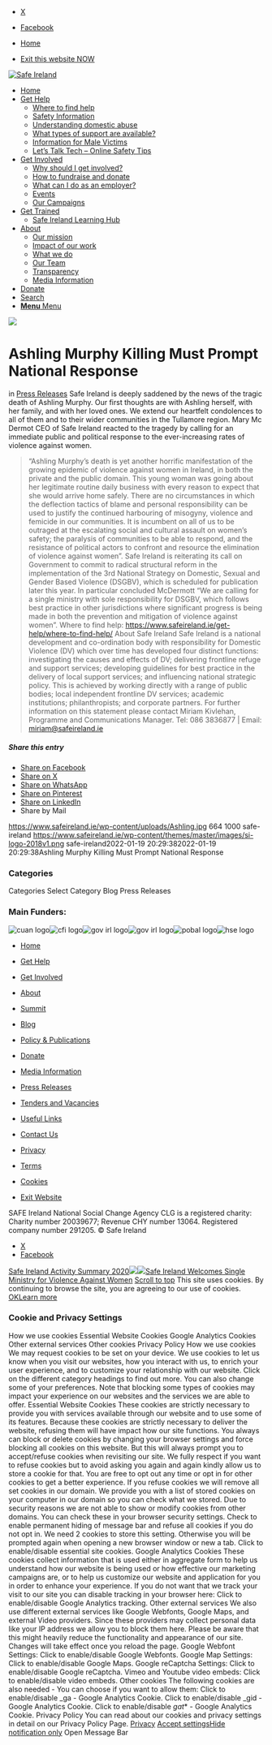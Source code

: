  * [X](https://twitter.com/SAFEIreland "X")
  * [Facebook](https://www.facebook.com/safe.ireland "Facebook")


  * [Home](https://www.safeireland.ie/)
  * [Exit this website NOW](https://www.google.ie/)


[![Safe Ireland](https://www.safeireland.ie/wp-content/themes/master/images/si-logo-2018v1.png)](https://www.safeireland.ie/)
  * [Home](https://www.safeireland.ie/)
  * [Get Help](https://www.safeireland.ie/get-help/)
    * [Where to find help](https://www.safeireland.ie/get-help/where-to-find-help/)
    * [Safety Information](https://www.safeireland.ie/get-help/safety-information/)
    * [Understanding domestic abuse](https://www.safeireland.ie/get-help/understanding-domestic-abuse/)
    * [What types of support are available?](https://www.safeireland.ie/get-help/what-types-of-support-are-available/)
    * [Information for Male Victims](https://www.safeireland.ie/get-help/information-for-male-victims/)
    * [Let’s Talk Tech – Online Safety Tips](https://www.safeireland.ie/lets-talk-tech-online-safety-tips/)
  * [Get Involved](https://www.safeireland.ie/get-involved/)
    * [Why should I get involved?](https://www.safeireland.ie/get-involved/why-should-i-get-involved/)
    * [How to fundraise and donate](https://www.safeireland.ie/get-involved/how-to-fundraise-and-donate/)
    * [What can I do as an employer?](https://www.safeireland.ie/get-involved/what-can-i-do-as-an-employer/)
    * [Events](https://www.safeireland.ie/get-involved/events/)
    * [Our Campaigns](https://www.safeireland.ie/get-involved/our-campaigns/)
  * [Get Trained](https://www.safeireland.ie/ashling-murphy-killing-must-prompt-national-response/)
    * [Safe Ireland Learning Hub](https://www.safeireland.ie/safe-ireland-learning-hub/)
  * [About](https://www.safeireland.ie/about/)
    * [Our mission](https://www.safeireland.ie/about/our-mission/)
    * [Impact of our work](https://www.safeireland.ie/about/impact-of-our-work/)
    * [What we do](https://www.safeireland.ie/about/what-we-do/)
    * [Our Team](https://www.safeireland.ie/about/our-team/)
    * [Transparency](https://www.safeireland.ie/about/transparency/)
    * [Media Information](https://www.safeireland.ie/about/media-information/)
  * [Donate](https://www.safeireland.ie/get-involved/how-to-fundraise-and-donate/)
  * [Search](https://www.safeireland.ie/ashling-murphy-killing-must-prompt-national-response/?s=)
  * [ **Menu** Menu ](https://www.safeireland.ie/ashling-murphy-killing-must-prompt-national-response/)


[![](https://www.safeireland.ie/wp-content/uploads/Ashling-845x500.jpg)](https://www.safeireland.ie/wp-content/uploads/Ashling.jpg "Ashling")
# Ashling Murphy Killing Must Prompt National Response
in [Press Releases](https://www.safeireland.ie/category/press-releases/)
Safe Ireland is deeply saddened by the news of the tragic death of Ashling Murphy. Our first thoughts are with Ashling herself, with her family, and with her loved ones. We extend our heartfelt condolences to all of them and to their wider communities in the Tullamore region.
Mary Mc Dermot CEO of Safe Ireland reacted to the tragedy by calling for an immediate public and political response to the ever-increasing rates of violence against women.
> “Ashling Murphy’s death is yet another horrific manifestation of the growing epidemic of violence against women in Ireland, in both the private and the public domain. This young woman was going about her legitimate routine daily business with every reason to expect that she would arrive home safely. There are no circumstances in which the deflection tactics of blame and personal responsibility can be used to justify the continued harbouring of misogyny, violence and femicide in our communities. It is incumbent on all of us to be outraged at the escalating social and cultural assault on women’s safety; the paralysis of communities to be able to respond, and the resistance of political actors to confront and resource the elimination of violence against women”.
Safe Ireland is reiterating its call on Government to commit to radical structural reform in the implementation of the 3rd National Strategy on Domestic, Sexual and Gender Based Violence (DSGBV), which is scheduled for publication later this year.
In particular concluded McDermott
> “We are calling for a single ministry with sole responsibility for DSGBV, which follows best practice in other jurisdictions where significant progress is being made in both the prevention and mitigation of violence against women”.
Where to find help: https://www.safeireland.ie/get-help/where-to-find-help/
About Safe Ireland
Safe Ireland is a national development and co-ordination body with responsibility for Domestic Violence (DV) which over time has developed four distinct functions: investigating the causes and effects of DV; delivering frontline refuge and support services; developing guidelines for best practice in the delivery of local support services; and influencing national strategic policy. This is achieved by working directly with a range of public bodies; local independent frontline DV services; academic institutions; philanthropists; and corporate partners.
For further information on this statement please contact Miriam Kivlehan, Programme and Communications Manager.
Tel: 086 3836877 | Email: miriam@safeireland.ie
##### Share this entry
  * [Share on Facebook](https://www.facebook.com/sharer.php?u=https://www.safeireland.ie/ashling-murphy-killing-must-prompt-national-response/&t=Ashling%20Murphy%20Killing%20Must%20Prompt%20National%20Response)
  * [Share on X](https://twitter.com/share?text=Ashling%20Murphy%20Killing%20Must%20Prompt%20National%20Response&url=https://www.safeireland.ie/?p=8831)
  * [Share on WhatsApp](https://api.whatsapp.com/send?text=https://www.safeireland.ie/ashling-murphy-killing-must-prompt-national-response/)
  * [Share on Pinterest](https://pinterest.com/pin/create/button/?url=https%3A%2F%2Fwww.safeireland.ie%2Fashling-murphy-killing-must-prompt-national-response%2F&description=Ashling%20Murphy%20Killing%20Must%20Prompt%20National%20Response&media=https%3A%2F%2Fwww.safeireland.ie%2Fwp-content%2Fuploads%2FAshling-705x468.jpg)
  * [Share on LinkedIn](https://linkedin.com/shareArticle?mini=true&title=Ashling%20Murphy%20Killing%20Must%20Prompt%20National%20Response&url=https://www.safeireland.ie/ashling-murphy-killing-must-prompt-national-response/)
  * Share by Mail


https://www.safeireland.ie/wp-content/uploads/Ashling.jpg 664 1000 safe-ireland https://www.safeireland.ie/wp-content/themes/master/images/si-logo-2018v1.png safe-ireland2022-01-19 20:29:382022-01-19 20:29:38Ashling Murphy Killing Must Prompt National Response
### Categories
Categories Select Category Blog Press Releases
### Main Funders:
![cuan logo](https://www.safeireland.ie/wp-content/uploads/logo-cuan.png)![cfi logo](https://www.safeireland.ie/wp-content/uploads/logo-cfi.png)![gov irl logo](https://www.safeireland.ie/wp-content/uploads/logo-goi2.png)![gov irl logo](https://www.safeireland.ie/wp-content/uploads/logo-doj.png)![pobal logo](https://www.safeireland.ie/wp-content/uploads/logo-pobal.png)![hse logo](https://www.safeireland.ie/wp-content/uploads/logo-hse.png)
  * [Home](https://www.safeireland.ie/)
  * [Get Help](https://www.safeireland.ie/get-help/)
  * [Get Involved](https://www.safeireland.ie/get-involved/)
  * [About](https://www.safeireland.ie/about/)
  * [Summit](https://www.safeireland.ie/?page_id=3620)
  * [Blog](https://www.safeireland.ie/blog/)


  * [Policy & Publications](https://www.safeireland.ie/policy-publications/)
  * [Donate](https://www.safeireland.ie/get-involved/how-to-fundraise-and-donate/)
  * [Media Information](https://www.safeireland.ie/about/media-information/)
  * [Press Releases](https://www.safeireland.ie/about/media-information/press-releases/)
  * [Tenders and Vacancies](https://www.safeireland.ie/tenders-and-vacancies/)
  * [Useful Links](https://www.safeireland.ie/links/)


  * [Contact Us](https://www.safeireland.ie/contact-us/)
  * [Privacy](https://www.safeireland.ie/privacy/)
  * [Terms](https://www.safeireland.ie/terms/)
  * [Cookies](https://www.safeireland.ie/cookies/)
  * [Exit Website](https://www.google.ie)


SAFE Ireland National Social Change Agency CLG is a registered charity: Charity number 20039677; Revenue CHY number 13064. Registered company number 291205.
© Safe Ireland 
  * [X](https://twitter.com/SAFEIreland "X")
  * [Facebook](https://www.facebook.com/safe.ireland "Facebook")


[Safe Ireland Activity Summary 2020![](https://www.safeireland.ie/wp-content/uploads/activity-summary-2020-screenshot-2-80x80.jpg)](https://www.safeireland.ie/safe-ireland-activity-summary-2020/)[![](https://www.safeireland.ie/wp-content/uploads/justice-rev-80x80.jpg)Safe Ireland Welcomes Single Ministry for Violence Against Women](https://www.safeireland.ie/safe-ireland-welcomes-single-ministry-for-violence-against-women-2/)
[Scroll to top](https://www.safeireland.ie/ashling-murphy-killing-must-prompt-national-response/#top "Scroll to top")
This site uses cookies. By continuing to browse the site, you are agreeing to our use of cookies.
[OK](https://www.safeireland.ie/ashling-murphy-killing-must-prompt-national-response/)[Learn more](https://www.safeireland.ie/ashling-murphy-killing-must-prompt-national-response/)
### Cookie and Privacy Settings
How we use cookies
Essential Website Cookies
Google Analytics Cookies
Other external services
Other cookies
Privacy Policy
How we use cookies
We may request cookies to be set on your device. We use cookies to let us know when you visit our websites, how you interact with us, to enrich your user experience, and to customize your relationship with our website. 
Click on the different category headings to find out more. You can also change some of your preferences. Note that blocking some types of cookies may impact your experience on our websites and the services we are able to offer.
Essential Website Cookies
These cookies are strictly necessary to provide you with services available through our website and to use some of its features.
Because these cookies are strictly necessary to deliver the website, refusing them will have impact how our site functions. You always can block or delete cookies by changing your browser settings and force blocking all cookies on this website. But this will always prompt you to accept/refuse cookies when revisiting our site.
We fully respect if you want to refuse cookies but to avoid asking you again and again kindly allow us to store a cookie for that. You are free to opt out any time or opt in for other cookies to get a better experience. If you refuse cookies we will remove all set cookies in our domain.
We provide you with a list of stored cookies on your computer in our domain so you can check what we stored. Due to security reasons we are not able to show or modify cookies from other domains. You can check these in your browser security settings.
Check to enable permanent hiding of message bar and refuse all cookies if you do not opt in. We need 2 cookies to store this setting. Otherwise you will be prompted again when opening a new browser window or new a tab.
Click to enable/disable essential site cookies.
Google Analytics Cookies
These cookies collect information that is used either in aggregate form to help us understand how our website is being used or how effective our marketing campaigns are, or to help us customize our website and application for you in order to enhance your experience.
If you do not want that we track your visit to our site you can disable tracking in your browser here:
Click to enable/disable Google Analytics tracking.
Other external services
We also use different external services like Google Webfonts, Google Maps, and external Video providers. Since these providers may collect personal data like your IP address we allow you to block them here. Please be aware that this might heavily reduce the functionality and appearance of our site. Changes will take effect once you reload the page.
Google Webfont Settings:
Click to enable/disable Google Webfonts.
Google Map Settings:
Click to enable/disable Google Maps.
Google reCaptcha Settings:
Click to enable/disable Google reCaptcha.
Vimeo and Youtube video embeds:
Click to enable/disable video embeds.
Other cookies
The following cookies are also needed - You can choose if you want to allow them:
Click to enable/disable _ga - Google Analytics Cookie.
Click to enable/disable _gid - Google Analytics Cookie.
Click to enable/disable _gat_* - Google Analytics Cookie.
Privacy Policy
You can read about our cookies and privacy settings in detail on our Privacy Policy Page. 
[Privacy](https://www.safeireland.ie/privacy/)
[Accept settings](https://www.safeireland.ie/ashling-murphy-killing-must-prompt-national-response/ "Allow to use cookies, you always can modify used cookies and services")[Hide notification only](https://www.safeireland.ie/ashling-murphy-killing-must-prompt-national-response/ "Do not allow to use cookies or services - some functionality on our site might not work as expected.")
Open Message Bar
